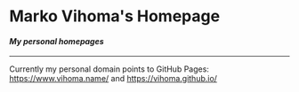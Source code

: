 # Marko Vihoma's Homepage
#### *My personal homepages*
---
Currently my personal domain points to GitHub Pages:
https://www.vihoma.name/ and https://vihoma.github.io/
